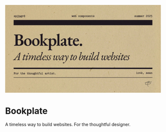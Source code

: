 ![Bookplate - A timeless way to build websites](/assets/spjpgrd-bookplate.jpg)

# Bookplate
A timeless way to build websites. For the thoughtful designer.
